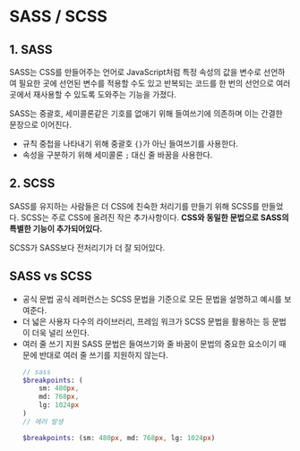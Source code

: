 # SASS / SCSS

## 1. SASS

SASS는 CSS를 만들어주는 언어로 JavaScript처럼 특정 속성의 값을 변수로 선언하여 필요한 곳에 선언된 변수를 적용할 수도 있고 반복되는 코드를 한 번의 선언으로 여러 곳에서 재사용할 수 있도록 도와주는 기능을 가졌다.

SASS는 중괄호, 세미콜론같은 기호를 없애기 위해 들여쓰기에 의존하며 이는 간결한 문장으로 이어진다.
- 규칙 중첩을 나타내기 위해 중괄호 `{}`가 아닌 들여쓰기를 사용한다.
- 속성을 구분하기 위해 세미콜론 `;` 대신 줄 바꿈을 사용한다.


## 2. SCSS

SASS를 유지하는 사람들은 더 CSS에 친숙한 처리기를 만들기 위해 SCSS를 만들었다.
SCSS는 주로 CSS에 올려진 작은 추가사항이다.
**CSS와 동일한 문법으로 SASS의 특별한 기능이 추가되어있다.**

SCSS가 SASS보다 전처리기가 더 잘 되어있다.

## SASS vs SCSS

- 공식 문법
	공식 레퍼런스는 SCSS 문법을 기준으로 모든 문법을 설명하고 예시를 보여준다.
- 더 넓은 사용자
	다수의 라이브러리, 프레임 워크가 SCSS 문법을 활용하는 등 문법이 더욱 널리 쓰인다.
- 여러 줄 쓰기 지원
	SASS 문법은 들여쓰기와 줄 바꿈이 문법의 중요한 요소이기 때문에 반대로 여러 줄 쓰기를 지원하지 않는다.
	```sass
	// sass
	$breakpoints: (
		sm: 480px,
		md: 768px,
		lg: 1024px
	)
	// 에러 발생

	$breakpoints: (sm: 480px, md: 768px, lg: 1024px)
	```

